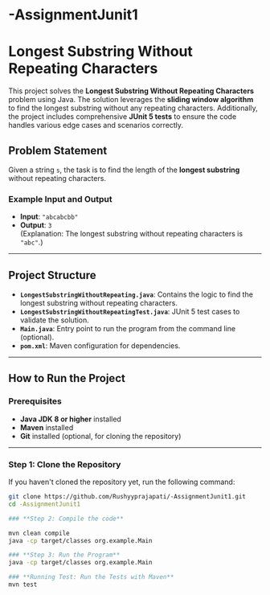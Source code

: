 # -AssignmentJunit1

# Longest Substring Without Repeating Characters

This project solves the **Longest Substring Without Repeating Characters** problem using Java. The solution leverages the **sliding window algorithm** to find the longest substring without any repeating characters. Additionally, the project includes comprehensive **JUnit 5 tests** to ensure the code handles various edge cases and scenarios correctly.

## Problem Statement

Given a string `s`, the task is to find the length of the **longest substring** without repeating characters.

### Example Input and Output

- **Input**: `"abcabcbb"`
- **Output**: `3`  
  (Explanation: The longest substring without repeating characters is `"abc"`.)

---

## **Project Structure**


- **`LongestSubstringWithoutRepeating.java`**: Contains the logic to find the longest substring without repeating characters.
- **`LongestSubstringWithoutRepeatingTest.java`**: JUnit 5 test cases to validate the solution.
- **`Main.java`**: Entry point to run the program from the command line (optional).
- **`pom.xml`**: Maven configuration for dependencies.

---

## **How to Run the Project**

### **Prerequisites**
- **Java JDK 8 or higher** installed
- **Maven** installed
- **Git** installed (optional, for cloning the repository)

---

### **Step 1: Clone the Repository**

If you haven't cloned the repository yet, run the following command:

```bash
git clone https://github.com/Rushyyprajapati/-AssignmentJunit1.git
cd -AssignmentJunit1

### **Step 2: Compile the code**

mvn clean compile
java -cp target/classes org.example.Main

### **Step 3: Run the Program**
java -cp target/classes org.example.Main

### **Running Test: Run the Tests with Maven**
mvn test
